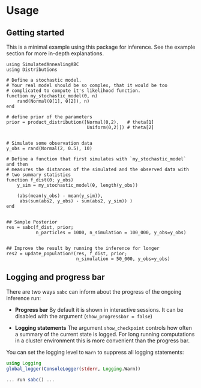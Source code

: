 # Usage

## Getting started

This is a minimal example using this package for inference. See
the example section for more in-depth explanations.

```@example
using SimulatedAnnealingABC
using Distributions

# Define a stochastic model.
# Your real model should be so complex, that it would be too
# complicated to compute it's likelihood function.
function my_stochastic_model(θ, n)
    rand(Normal(θ[1], θ[2]), n)
end

# define prior of the parameters
prior = product_distribution([Normal(0,2),   # theta[1]
                              Uniform(0,2)]) # theta[2]


# Simulate some observation data
y_obs = rand(Normal(2, 0.5), 10)

# Define a function that first simulates with `my_stochastic_model` and then
# measures the distances of the simulated and the observed data with
# two summary statistics
function f_dist(θ; y_obs)
    y_sim = my_stochastic_model(θ, length(y_obs))

    (abs(mean(y_obs) - mean(y_sim)),
     abs(sum(abs2, y_obs) - sum(abs2, y_sim)) )
end


## Sample Posterior
res = sabc(f_dist, prior;
           n_particles = 1000, n_simulation = 100_000, y_obs=y_obs)


## Improve the result by running the inference for longer
res2 = update_population!(res, f_dist, prior;
                          n_simulation = 50_000, y_obs=y_obs)
```

## Logging and progress bar

There are two ways `sabc` can inform about the progress of the ongoing inference run:

- **Progress bar** By default it is shown in interactive sessions. It can be disabled with the argument
  (`show_progressbar = false`)

- **Logging statements** The argument `show_checkpoint` controls how
  often a summary of the current state is logged. For long running
  computations in a cluster environment this is more convenient
  than the progress bar.

You can set the logging level to `Warn` to suppress all logging
statements:

```Julia
using Logging
global_logger(ConsoleLogger(stderr, Logging.Warn))

... run sabc() ...
```
